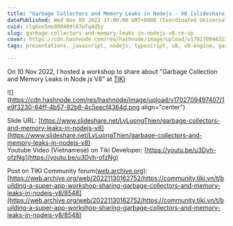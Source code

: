 ```yaml
---
title: "Garbage Collectors and Memory Leaks in Nodejs - V8 [slideshare]"
datePublished: Wed Nov 09 2022 17:00:00 GMT+0000 (Coordinated Universal Time)
cuid: clq6xe5mo000409l67wfq4d5y
slug: garbage-collectors-and-memory-leaks-in-nodejs-v8-re-up
cover: https://cdn.hashnode.com/res/hashnode/image/upload/v1702709463231/20269846-000a-4585-b557-3e1ae32d2174.png
tags: presentations, javascript, nodejs, typescript, v8, v8-engine, garbagecollection

---
```


On 10 Nov 2022, I hosted a workshop to share about "Garbage Collection and Memory Leaks in Node.js V8" at [TIKI](https://www.linkedin.com/company/tiki-vn/)  
  

![](https://cdn.hashnode.com/res/hashnode/image/upload/v1702709497407/1e9f3230-64ff-4b57-82b8-4c5eecf4364d.png align="center")

Slide URL: [https://www.slideshare.net/LyLuongThien/garbage-collectors-and-memory-leaks-in-nodejs-v8](https://www.slideshare.net/LyLuongThien/garbage-collectors-and-memory-leaks-in-nodejs-v8)  
Youtube Video (Vietnamese) on Tiki Developer: [https://youtu.be/u3Dvh-ofzNg](https://youtu.be/u3Dvh-ofzNg)

Post on TIKI Community forum([web.archive.org](https://web.archive.org/web/20221130162752/https://community.tiki.vn/t/building-a-super-app-workshop-sharing-garbage-collectors-and-memory-leaks-in-nodejs-v8/8548)): [https://web.archive.org/web/20221130162752/https://community.tiki.vn/t/building-a-super-app-workshop-sharing-garbage-collectors-and-memory-leaks-in-nodejs-v8/8548](https://web.archive.org/web/20221130162752/https://community.tiki.vn/t/building-a-super-app-workshop-sharing-garbage-collectors-and-memory-leaks-in-nodejs-v8/8548)